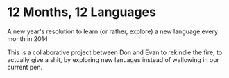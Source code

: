 12 Months, 12 Languages
======================

A new year's resolution to learn (or rather, explore) a new language every month in 2014

This is a collaborative project between Don and Evan to rekindle the fire, to actually give a shit, by exploring new lanuages instead of wallowing in our current pen.

